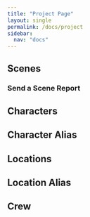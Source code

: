 ```yaml
---
title: "Project Page"
layout: single
permalink: /docs/project
sidebar:
  nav: "docs"
---
```


## Scenes

### Send a Scene Report

## Characters


## Character Alias

## Locations

## Location Alias

## Crew
